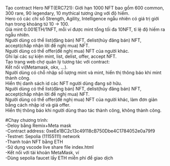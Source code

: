 Tạo contract Hero NFT(ERC721):
Giới hạn 1000 NFT bao gồm 600 common, 300 rare, 90 legendary, 10 mythical tương ứng với độ hiếm.<br>
Hero có các chỉ số Strength, Agility, Intelligence ngẫu nhiên có giá trị giới hạn trong khoảng từ 10 -> 100.<br>
Giá mint 0.001ETH/1NFT, mỗi ví được mint tổng tối đa 10NFT, tỉ lệ độ hiếm ra ngẫu nhiên.<br>
Người dùng có thể list(đăng bán) NFT, delist(hủy đăng bán) NFT, accept(chấp nhận lời đề nghị mua) NFT.<br>
Người dùng có thể offer(đề nghị mua) NFT của người khác.<br>
Ghi lại các sự kiện mint, list, delist, offer, accept NFT.<br>
Tạo trang web chợ quản lý tương tác với contract:<br>
Kết nối ví(Metamask, okx, ...). <br>
Người dùng có chỗ nhập số lượng mint và mint, hiển thị thông báo khi mint thành công.<br>
Hiển thị danh sách id các NFT người dùng đang sở hữu.<br>
Người dùng có thể list(đăng bán) NFT, delist(hủy đăng bán) NFT, accept(chấp nhận lời đề nghị mua) NFT.<br>
Người dùng có thể offer(đề nghị mua) NFT của người khác, làm đơn giản bằng cách nhập id và giá offer.<br>
Hiển thị thông báo khi người dùng thao tác thành công, không thành công.<br>

#Chạy chương trình:<br>
-Deloy bằng Remix+Meta mask<br>
-Contract address: 0xeEe1BC2c13c49118cB750Dbe4C1784052e0a79f9<br>
-Testnet: Sepolia (11155111) network<br>
-Thanh toán NFT bằng ETH<br>
-Sử dụng vscode live share file index.html<br>
-Kết nối với tài khoản MetaMask, ví<br>
-Dùng sepolia faucet lấy ETH miễn phí để giao dịch<br>
